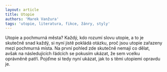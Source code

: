 ```yaml
---
layout: article
title: Utopie
authors: 'Marek Vanžura'
tags: 'utopie, literatura, fikce, žánry, styly'
---
```


Utopie a pochmurná města? Každý,
kdo rozumí slovu utopie, a to je skutečně
snad každý, si nyní jistě pokládá
otázku, proč jsou utopie zařazeny
mezi pochmurná místa. Na první pohled
zde skutečně nemají co dělat,
avšak na následujících řádcích se pokusím
ukázat, že sem vcelku oprávněně
patří. Pojďme si tedy nyní ukázat,
jak to s těmi utopiemi opravdu
je.
